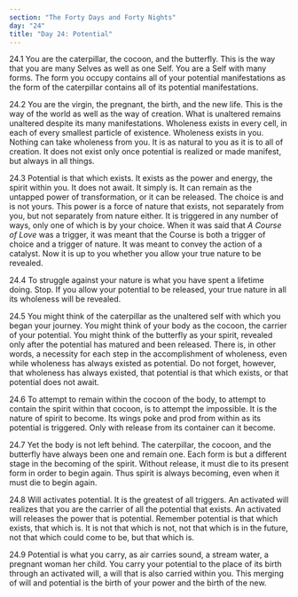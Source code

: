 ```yaml
---
section: "The Forty Days and Forty Nights"
day: "24"
title: "Day 24: Potential"
---
```


24.1 You are the caterpillar, the cocoon, and the butterfly. This is the
way that you are many Selves as well as one Self. You are a Self with
many forms. The form you occupy contains all of your potential
manifestations as the form of the caterpillar contains all of its
potential manifestations. 

24.2 You are the virgin, the pregnant, the birth, and the new life. This
is the way of the world as well as the way of creation. What is
unaltered remains unaltered despite its many manifestations. Wholeness
exists in every cell, in each of every smallest particle of existence.
Wholeness exists in you. Nothing can take wholeness from you. It is as
natural to you as it is to all of creation. It does not exist only once
potential is realized or made manifest, but always in all things. 

24.3 Potential is that which exists.  It exists as the power and energy,
the spirit within you. It does not await. It simply is. It can remain as
the untapped power of transformation, or it can be released. The choice
is and is not yours.  This power is a force of nature that exists, not
separately from you, but not separately from nature either. It is
triggered in any number of ways, only one of which is by your choice.
When it was said that *A Course of Love* was a trigger, it was meant that
the Course is both a trigger of choice and a trigger of nature. It was
meant to convey the action of a catalyst. Now it is up to you whether
you allow your true nature to be revealed. 

24.4 To struggle against your nature is what you have spent a lifetime
doing. Stop. If you allow your potential to be released, your true
nature in all its wholeness will be revealed.

24.5 You might think of the caterpillar as the unaltered self with which
you began your journey. You might think of your body as the cocoon, the
carrier of your potential. You might think of the butterfly as your
spirit, revealed only after the potential has matured and been released.
There is, in other words, a necessity for each step in the
accomplishment of wholeness, even while wholeness has always existed as
potential. Do not forget, however, that wholeness has always existed,
that potential is that which exists, or that potential does not await.

24.6 To attempt to remain within the cocoon of the body, to attempt to
contain the spirit within that cocoon, is to attempt the impossible. It
is the nature of spirit to become. Its wings poke and prod from within
as its potential is triggered. Only with release from its container can
it become. 

24.7 Yet the body is not left behind. The caterpillar, the cocoon, and
the butterfly have always been one and remain one. Each form is but a
different stage in the becoming of the spirit. Without release, it must
die to its present form in order to begin again. Thus spirit is always
becoming, even when it must die to begin again. 

24.8 Will activates potential. It is the greatest of all triggers. An
activated will realizes that you are the carrier of all the potential
that exists.  An activated will releases the power that is potential.
Remember potential is that which exists, that which is. It is not that
which is not, not that which is in the future, not that which could come
to be, but that which is. 

24.9 Potential is what you carry, as air carries sound, a stream water,
a pregnant woman her child. You carry your potential to the place of its
birth through an activated will, a will that is also carried within you.
This merging of will and potential is the birth of your power and the
birth of the new.

